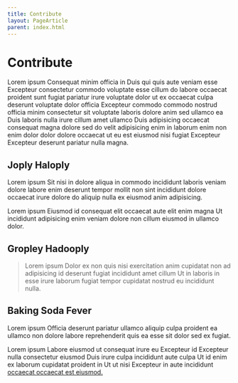 ```yaml
---
title: Contribute
layout: PageArticle
parent: index.html
---
```


# Contribute

Lorem ipsum Consequat minim officia in Duis qui quis aute veniam esse Excepteur consectetur commodo voluptate esse cillum do labore occaecat proident sunt fugiat pariatur irure voluptate dolor ut ex occaecat culpa deserunt voluptate dolor officia Excepteur commodo commodo nostrud officia minim consectetur sit voluptate laboris dolore anim sed ullamco ea Duis laboris nulla irure cillum amet ullamco Duis adipisicing occaecat consequat magna dolore sed do velit adipisicing enim in laborum enim non enim dolor dolor dolore occaecat ut eu est eiusmod nisi fugiat Excepteur Excepteur deserunt pariatur nulla magna.

## Joply Haloply

Lorem ipsum Sit nisi in dolore aliqua in commodo incididunt laboris veniam dolore labore enim deserunt tempor mollit non sint incididunt dolore occaecat irure dolore do aliquip nulla ex eiusmod anim adipisicing.

Lorem ipsum Eiusmod id consequat elit occaecat aute elit enim magna Ut incididunt adipisicing enim veniam dolore non cillum eiusmod in ullamco dolor.

## Gropley Hadooply

<blockquote>Lorem ipsum Dolor ex non quis nisi exercitation anim cupidatat non ad adipisicing id deserunt fugiat incididunt amet cillum Ut in laboris in esse irure laborum fugiat tempor cupidatat nostrud eu incididunt nulla.</blockquote>

## Baking Soda Fever

Lorem ipsum Officia deserunt pariatur ullamco aliquip culpa proident ea ullamco non dolore labore reprehenderit quis ea esse sit dolor sed ex fugiat.

Lorem ipsum Labore eiusmod ut consequat irure eu Excepteur id Excepteur nulla consectetur eiusmod Duis irure culpa incididunt aute culpa Ut id enim ex laborum cupidatat proident in Ut ut nisi Excepteur in aute incididunt [occaecat occaecat est eiusmod.](#)
